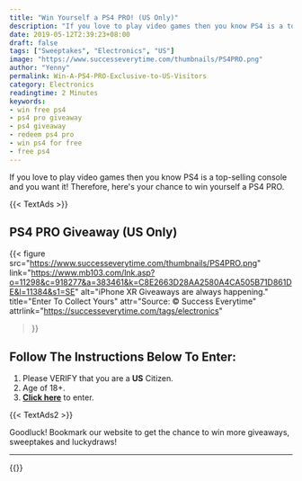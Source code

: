 ```yaml
---
title: "Win Yourself a PS4 PRO! (US Only)"
description: "If you love to play video games then you know PS4 is a top-selling console and you want it! Therefore, here's your chance to win yourself a PS4 PRO."
date: 2019-05-12T2:39:23+08:00
draft: false
tags: ["Sweeptakes", "Electronics", "US"]
image: "https://www.successeverytime.com/thumbnails/PS4PRO.png"
author: "Yenny"
permalink: Win-A-PS4-PRO-Exclusive-to-US-Visitors
category: Electronics
readingtime: 2 Minutes
keywords:
- win free ps4
- ps4 pro giveaway
- ps4 giveaway
- redeem ps4 pro
- win ps4 for free
- free ps4
---
```


If you love to play video games then you know PS4 is a top-selling console and you want it! Therefore, here's your chance to win yourself a PS4 PRO.

 {{< TextAds >}}

<!--more-->

## PS4 PRO Giveaway (US Only)

{{< figure
    src="https://www.successeverytime.com/thumbnails/PS4PRO.png"
    link="https://www.mb103.com/lnk.asp?o=11298&c=918277&a=383461&k=C8E2663D28AA2580A4CA505B71D861DE&l=11384&s1=SE"
    alt="iPhone XR Giveaways are always happening."
    title="Enter To Collect Yours"
    attr="Source: © Success Everytime"
    attrlink="https://successeverytime.com/tags/electronics"
>}}


## Follow The Instructions Below To Enter:

 1. Please VERIFY that you are a <b>US</b> Citizen.
 2. Age of 18+.
 3. <b><a href="https://www.mb103.com/lnk.asp?o=11298&c=918277&a=383461&k=C8E2663D28AA2580A4CA505B71D861DE&l=11384&s1=SE">Click here</a></b> to enter.  

 {{< TextAds2 >}}

 Goodluck! Bookmark our website to get the chance to win more giveaways, sweeptakes and luckydraws!

 <hr>

{{<footer-text >}}
